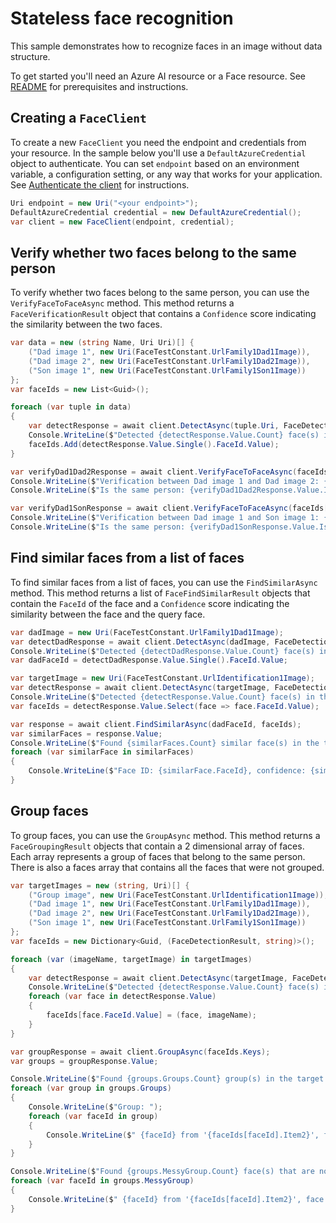 # Stateless face recognition

This sample demonstrates how to recognize faces in an image without data structure.

To get started you'll need an Azure AI resource or a Face resource. See [README][README] for prerequisites and instructions.

## Creating a `FaceClient`

To create a new `FaceClient` you need the endpoint and credentials from your resource. In the sample below you'll use a `DefaultAzureCredential` object to authenticate. You can set `endpoint` based on an environment variable, a configuration setting, or any way that works for your application. See [Authenticate the client][README_authticate] for instructions.

```C# Snippet:CreateFaceClient
Uri endpoint = new Uri("<your endpoint>");
DefaultAzureCredential credential = new DefaultAzureCredential();
var client = new FaceClient(endpoint, credential);
```

## Verify whether two faces belong to the same person

To verify whether two faces belong to the same person, you can use the `VerifyFaceToFaceAsync` method. This method returns a `FaceVerificationResult` object that contains a `Confidence` score indicating the similarity between the two faces.

```C# Snippet:VerifyFaceToFaceAsync
var data = new (string Name, Uri Uri)[] {
    ("Dad image 1", new Uri(FaceTestConstant.UrlFamily1Dad1Image)),
    ("Dad image 2", new Uri(FaceTestConstant.UrlFamily1Dad2Image)),
    ("Son image 1", new Uri(FaceTestConstant.UrlFamily1Son1Image))
};
var faceIds = new List<Guid>();

foreach (var tuple in data)
{
    var detectResponse = await client.DetectAsync(tuple.Uri, FaceDetectionModel.Detection03, FaceRecognitionModel.Recognition04, true);
    Console.WriteLine($"Detected {detectResponse.Value.Count} face(s) in the image '{tuple.Name}'.");
    faceIds.Add(detectResponse.Value.Single().FaceId.Value);
}

var verifyDad1Dad2Response = await client.VerifyFaceToFaceAsync(faceIds[0], faceIds[1]);
Console.WriteLine($"Verification between Dad image 1 and Dad image 2: {verifyDad1Dad2Response.Value.Confidence}");
Console.WriteLine($"Is the same person: {verifyDad1Dad2Response.Value.IsIdentical}");

var verifyDad1SonResponse = await client.VerifyFaceToFaceAsync(faceIds[0], faceIds[2]);
Console.WriteLine($"Verification between Dad image 1 and Son image 1: {verifyDad1SonResponse.Value.Confidence}");
Console.WriteLine($"Is the same person: {verifyDad1SonResponse.Value.IsIdentical}");
```

## Find similar faces from a list of faces

To find similar faces from a list of faces, you can use the `FindSimilarAsync` method. This method returns a list of `FaceFindSimilarResult` objects that contain the `FaceId` of the face and a `Confidence` score indicating the similarity between the face and the query face.

```C# Snippet:FindSimilarAsync
var dadImage = new Uri(FaceTestConstant.UrlFamily1Dad1Image);
var detectDadResponse = await client.DetectAsync(dadImage, FaceDetectionModel.Detection03, FaceRecognitionModel.Recognition04, true);
Console.WriteLine($"Detected {detectDadResponse.Value.Count} face(s) in the Dad image.");
var dadFaceId = detectDadResponse.Value.Single().FaceId.Value;

var targetImage = new Uri(FaceTestConstant.UrlIdentification1Image);
var detectResponse = await client.DetectAsync(targetImage, FaceDetectionModel.Detection03, FaceRecognitionModel.Recognition04, true);
Console.WriteLine($"Detected {detectResponse.Value.Count} face(s) in the image.");
var faceIds = detectResponse.Value.Select(face => face.FaceId.Value);

var response = await client.FindSimilarAsync(dadFaceId, faceIds);
var similarFaces = response.Value;
Console.WriteLine($"Found {similarFaces.Count} similar face(s) in the target image.");
foreach (var similarFace in similarFaces)
{
    Console.WriteLine($"Face ID: {similarFace.FaceId}, confidence: {similarFace.Confidence}");
}
```

## Group faces

To group faces, you can use the `GroupAsync` method. This method returns a `FaceGroupingResult` objects that contain a 2 dimensional array of faces. Each array represents a group of faces that belong to the same person. There is also a faces array that contains all the faces that were not grouped.

```C# Snippet:GroupAsync
var targetImages = new (string, Uri)[] {
    ("Group image", new Uri(FaceTestConstant.UrlIdentification1Image)),
    ("Dad image 1", new Uri(FaceTestConstant.UrlFamily1Dad1Image)),
    ("Dad image 2", new Uri(FaceTestConstant.UrlFamily1Dad2Image)),
    ("Son image 1", new Uri(FaceTestConstant.UrlFamily1Son1Image))
};
var faceIds = new Dictionary<Guid, (FaceDetectionResult, string)>();

foreach (var (imageName, targetImage) in targetImages)
{
    var detectResponse = await client.DetectAsync(targetImage, FaceDetectionModel.Detection03, FaceRecognitionModel.Recognition04, true);
    Console.WriteLine($"Detected {detectResponse.Value.Count} face(s) in the image '{imageName}'.");
    foreach (var face in detectResponse.Value)
    {
        faceIds[face.FaceId.Value] = (face, imageName);
    }
}

var groupResponse = await client.GroupAsync(faceIds.Keys);
var groups = groupResponse.Value;

Console.WriteLine($"Found {groups.Groups.Count} group(s) in the target images.");
foreach (var group in groups.Groups)
{
    Console.WriteLine($"Group: ");
    foreach (var faceId in group)
    {
        Console.WriteLine($" {faceId} from '{faceIds[faceId].Item2}', face rectangle: {faceIds[faceId].Item1.FaceRectangle.Left}, {faceIds[faceId].Item1.FaceRectangle.Top}, {faceIds[faceId].Item1.FaceRectangle.Width}, {faceIds[faceId].Item1.FaceRectangle.Height}");
    }
}

Console.WriteLine($"Found {groups.MessyGroup.Count} face(s) that are not in any group.");
foreach (var faceId in groups.MessyGroup)
{
    Console.WriteLine($" {faceId} from '{faceIds[faceId].Item2}', face rectangle: {faceIds[faceId].Item1.FaceRectangle.Left}, {faceIds[faceId].Item1.FaceRectangle.Top}, {faceIds[faceId].Item1.FaceRectangle.Width}, {faceIds[faceId].Item1.FaceRectangle.Height}");
}
```

[README]: https://github.com/Azure/azure-sdk-for-net/tree/main/sdk/face/Azure.AI.Vision.Face#getting-started
[README_authticate]: https://github.com/Azure/azure-sdk-for-net/tree/main/sdk/face/Azure.AI.Vision.Face#authenticate-the-client
